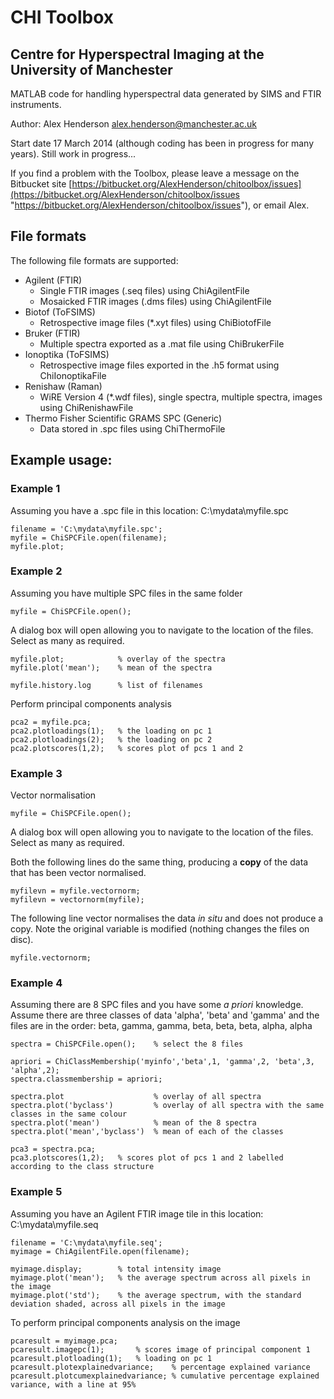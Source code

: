 
# CHI Toolbox #
## Centre for Hyperspectral Imaging at the University of Manchester ##


MATLAB code for handling hyperspectral data generated by SIMS and FTIR instruments.

Author: Alex Henderson <alex.henderson@manchester.ac.uk>

Start date 17 March 2014 (although coding has been in progress for many years). Still work in progress...

If you find a problem with the Toolbox, please leave a message on the Bitbucket site [https://bitbucket.org/AlexHenderson/chitoolbox/issues](https://bitbucket.org/AlexHenderson/chitoolbox/issues "https://bitbucket.org/AlexHenderson/chitoolbox/issues"), or email Alex. 

## File formats
The following file formats are supported:

- Agilent (FTIR)
	- Single FTIR images (.seq files) using ChiAgilentFile
	- Mosaicked FTIR images (.dms files) using ChiAgilentFile    
- Biotof (ToFSIMS)
	-  Retrospective image files (*.xyt files) using ChiBiotofFile
- Bruker (FTIR)
	- Multiple spectra exported as a .mat file using ChiBrukerFile
- Ionoptika (ToFSIMS)
	-  Retrospective image files exported in the .h5 format using ChiIonoptikaFile
- Renishaw (Raman)
	- WiRE Version 4 (*.wdf files), single spectra, multiple spectra, images using ChiRenishawFile
- Thermo Fisher Scientific GRAMS SPC (Generic)
	- Data stored in .spc files using ChiThermoFile


## Example usage:

### Example 1
Assuming you have a .spc file in this location: C:\mydata\myfile.spc
    
    filename = 'C:\mydata\myfile.spc';
    myfile = ChiSPCFile.open(filename);
	myfile.plot;

### Example 2
Assuming you have multiple SPC files in the same folder

    myfile = ChiSPCFile.open();

A dialog box will open allowing you to navigate to the location of the files. Select as many as required.  

	myfile.plot;			% overlay of the spectra
	myfile.plot('mean');	% mean of the spectra
	
	myfile.history.log		% list of filenames

Perform principal components analysis
	
	pca2 = myfile.pca;
	pca2.plotloadings(1);	% the loading on pc 1
	pca2.plotloadings(2);	% the loading on pc 2
	pca2.plotscores(1,2);	% scores plot of pcs 1 and 2

### Example 3
Vector normalisation 

    myfile = ChiSPCFile.open();

A dialog box will open allowing you to navigate to the location of the files. Select as many as required.  


Both the following lines do the same thing, producing a **copy** of the data that has been vector normalised.

	myfilevn = myfile.vectornorm;
	myfilevn = vectornorm(myfile);

The following line vector normalises the data *in situ* and does not produce a copy. Note the original variable is modified (nothing changes the files on disc). 

	myfile.vectornorm;


### Example 4
Assuming there are 8 SPC files and you have some *a priori* knowledge. Assume there are three classes of data 'alpha', 'beta' and 'gamma' and the files are in the order: beta, gamma, gamma, beta, beta, beta, alpha, alpha

    spectra = ChiSPCFile.open();	% select the 8 files

	apriori = ChiClassMembership('myinfo','beta',1, 'gamma',2, 'beta',3, 'alpha',2);
	spectra.classmembership = apriori;

	spectra.plot					% overlay of all spectra
	spectra.plot('byclass')			% overlay of all spectra with the same classes in the same colour
	spectra.plot('mean')			% mean of the 8 spectra
	spectra.plot('mean','byclass')	% mean of each of the classes 

	pca3 = spectra.pca;
	pca3.plotscores(1,2);	% scores plot of pcs 1 and 2 labelled according to the class structure

### Example 5
Assuming you have an Agilent FTIR image tile in this location: C:\mydata\myfile.seq
    
    filename = 'C:\mydata\myfile.seq';
    myimage = ChiAgilentFile.open(filename);

	myimage.display;		% total intensity image
	myimage.plot('mean');	% the average spectrum across all pixels in the image
	myimage.plot('std'); 	% the average spectrum, with the standard deviation shaded, across all pixels in the image

To perform principal components analysis on the image

	pcaresult = myimage.pca;
	pcaresult.imagepc(1);		% scores image of principal component 1
	pcaresult.plotloading(1);	% loading on pc 1
	pcaresult.plotexplainedvariance;	% percentage explained variance
	pcaresult.plotcumexplainedvariance;	% cumulative percentage explained variance, with a line at 95%

